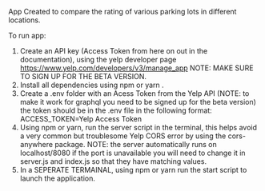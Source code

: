 App Created to compare the rating of various parking lots in different locations. 

To run app:
1. Create an API key (Access Token from here on out in the documentation), using the yelp developer page https://www.yelp.com/developers/v3/manage_app NOTE: MAKE SURE TO SIGN UP FOR THE BETA VERSION.
1. Install all dependencies using npm or yarn <npm i>. 
2. Create a .env folder with an Acess Token from the Yelp API (NOTE: to make it work for graphql you need to be signed up for the beta version) the token should be in the .env file in the following format:
ACCESS_TOKEN=Yelp Access Token
3. Using npm or yarn, run the server script <npm run server> in the terminal, this helps avoid a very common but troublesome Yelp CORS error by using the cors-anywhere package. 
NOTE: the server automatically runs on localhost/8080 if the port is unavailable you will need to change it in server.js and index.js so that they have matching values. 
4. In a SEPERATE TERMAINAL, using npm or yarn run the start script <npm start> to launch the application. 
